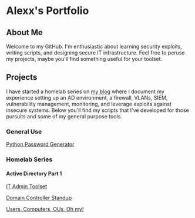 # Alexx's Portfolio


## About Me
Welcome to my GitHub. I'm enthusiastic about learning security exploits, writing scripts, and designing secure IT infrastructure. Feel free to peruse my projects, maybe you'll find something useful for your toolset.

## Projects
I have started a homelab series on <a href="https://gbb.efs.mybluehost.me">my blog</a> where I document my experience setting up an AD environment, a firewall, VLANs, SIEM, vulnerability management, monitoring, and leverage exploits against insecure systems. Below you'll find my scripts that I've developed for those pursuits and some of my general purpose tools.

### General Use
<a href=https://github.com/technispex-codes/passman>Python Password Generator</a>


### Homelab Series
#### Active Directory Part 1
<a href="https://github.com/technispex-codes/IT-Admin-Toolset/tree/main">IT Admin Toolset</a>

<a href="">Domain Controller Standup</a>

<a href="">Users, Computers, OUs, Oh my!</a>

